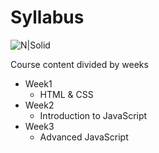 # Syllabus

![N|Solid](https://cdn3.iconfinder.com/data/icons/linecons-free-vector-icons-pack/32/calendar-128.png)

Course content divided by weeks

- Week1
    * HTML & CSS
- Week2
    * Introduction to JavaScript
- Week3
    * Advanced JavaScript
